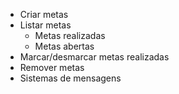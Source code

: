 - Criar metas
- Listar metas
    - Metas realizadas
    - Metas abertas
- Marcar/desmarcar metas realizadas
- Remover metas
- Sistemas de mensagens